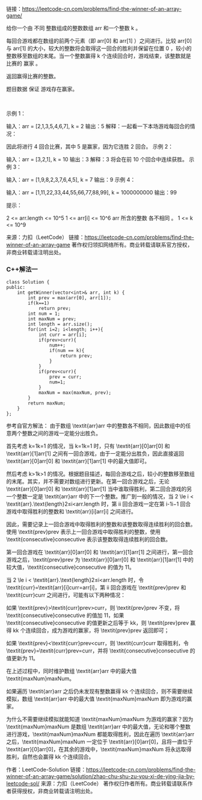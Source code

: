 链接：https://leetcode-cn.com/problems/find-the-winner-of-an-array-game/

给你一个由 不同 整数组成的整数数组 arr 和一个整数 k 。

每回合游戏都在数组的前两个元素（即 arr[0] 和 arr[1] ）之间进行。比较 arr[0] 与 arr[1] 的大小，较大的整数将会取得这一回合的胜利并保留在位置 0 ，较小的整数移至数组的末尾。当一个整数赢得 k 个连续回合时，游戏结束，该整数就是比赛的 赢家 。

返回赢得比赛的整数。

题目数据 保证 游戏存在赢家。

 

示例 1：

输入：arr = [2,1,3,5,4,6,7], k = 2
输出：5
解释：一起看一下本场游戏每回合的情况：

因此将进行 4 回合比赛，其中 5 是赢家，因为它连胜 2 回合。
示例 2：

输入：arr = [3,2,1], k = 10
输出：3
解释：3 将会在前 10 个回合中连续获胜。
示例 3：

输入：arr = [1,9,8,2,3,7,6,4,5], k = 7
输出：9
示例 4：

输入：arr = [1,11,22,33,44,55,66,77,88,99], k = 1000000000
输出：99
 

提示：

2 <= arr.length <= 10^5
1 <= arr[i] <= 10^6
arr 所含的整数 各不相同 。
1 <= k <= 10^9

来源：力扣（LeetCode）
链接：https://leetcode-cn.com/problems/find-the-winner-of-an-array-game
著作权归领扣网络所有。商业转载请联系官方授权，非商业转载请注明出处。

### C++解法一 ###
```
class Solution {
public:
    int getWinner(vector<int>& arr, int k) {
        int prev = max(arr[0], arr[1]);
        if(k==1)
            return prev;
        int num = 1;
        int maxNum = prev;
        int length = arr.size();
        for(int i=2; i<length; i++){
            int curr = arr[i];
            if(prev>curr){
                num++;
                if(num == k){
                    return prev;
                }
            }
            if(prev<curr){
                prev = curr;
                num=1;
            }
            maxNum = max(maxNum, prev);
        }
        return maxNum;
    }
};
```
参考自官方解法：
由于数组 \textit{arr}arr 中的整数各不相同，因此数组中的任意两个整数之间的游戏一定能分出胜负。

首先考虑 k=1k=1 的情况，当 k=1k=1 时，只有 \textit{arr}[0]arr[0] 和 \textit{arr}[1]arr[1] 之间有一回合游戏，由于一定能分出胜负，因此直接返回 \textit{arr}[0]arr[0] 和 \textit{arr}[1]arr[1] 中的最大值即可。

然后考虑 k>1k>1 的情况。根据题目描述，每回合游戏之后，较小的整数移至数组的末尾。其实，并不需要对数组进行更新。在第一回合游戏之后，无论 \textit{arr}[0]arr[0] 和 \textit{arr}[1]arr[1] 当中谁取得胜利，第二回合游戏的另一个整数一定是 \textit{arr}arr 中的下一个整数。推广到一般的情况，当 2 \le i < \textit{arr}.\text{length}2≤i<arr.length 时，第 ii 回合游戏一定在第 i-1i−1 回合游戏中取得胜利的整数和 \textit{arr}[i]arr[i] 之间进行。

因此，需要记录上一回合游戏中取得胜利的整数和该整数取得连续胜利的回合数。使用 \textit{prev}prev 表示上一回合游戏中取得胜利的整数，使用 \textit{consecutive}consecutive 表示该整数取得连续胜利的回合数。

第一回合游戏在 \textit{arr}[0]arr[0] 和 \textit{arr}[1]arr[1] 之间进行，第一回合游戏之后，\textit{prev}prev 为 \textit{arr}[0]arr[0] 和 \textit{arr}[1]arr[1] 中的较大值，\textit{consecutive}consecutive 的值为 11。

当 2 \le i < \textit{arr}.\text{length}2≤i<arr.length 时，令 \textit{curr}=\textit{arr}[i]curr=arr[i]，第 ii 回合游戏在 \textit{prev}prev 和 \textit{curr}curr 之间进行，可能有以下两种情况：

如果 \textit{prev}>\textit{curr}prev>curr，则 \textit{prev}prev 不变，将 \textit{consecutive}consecutive 的值加 11，如果 \textit{consecutive}consecutive 的值更新之后等于 kk，则 \textit{prev}prev 赢得 kk 个连续回合，成为游戏的赢家，将 \textit{prev}prev 返回即可；

如果 \textit{prev}<\textit{curr}prev<curr，则 \textit{curr}curr 取得胜利，令 \textit{prev}=\textit{curr}prev=curr，并将 \textit{consecutive}consecutive 的值更新为 11。

在上述过程中，同时维护数组 \textit{arr}arr 中的最大值 \textit{maxNum}maxNum。

如果遍历 \textit{arr}arr 之后仍未发现有整数赢得 kk 个连续回合，则不需要继续模拟，数组 \textit{arr}arr 中的最大值 \textit{maxNum}maxNum 即为游戏的赢家。

为什么不需要继续模拟就能知道 \textit{maxNum}maxNum 为游戏的赢家？因为 \textit{maxNum}maxNum 是数组 \textit{arr}arr 中的最大值，无论和哪个整数进行游戏，\textit{maxNum}maxNum 都能取得胜利，因此在遍历 \textit{arr}arr 之后，\textit{maxNum}maxNum 一定位于 \textit{arr}[0]arr[0]，且将一直位于 \textit{arr}[0]arr[0]，在其余的游戏中，\textit{maxNum}maxNum 将永远取得胜利，自然也会赢得 kk 个连续回合。

作者：LeetCode-Solution
链接：https://leetcode-cn.com/problems/find-the-winner-of-an-array-game/solution/zhao-chu-shu-zu-you-xi-de-ying-jia-by-leetcode-sol/
来源：力扣（LeetCode）
著作权归作者所有。商业转载请联系作者获得授权，非商业转载请注明出处。
